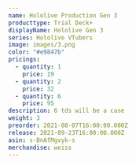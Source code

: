 ```yaml
---
name: Hololive Production Gen 3
producttype: Trial Deck+
displayName: Hololive Gen 3
series: Hololive VTubers
image: images/3.png
color: "#e9847b"
pricings:
  - quantity: 1
    price: 19
  - quantity: 2
    price: 32
  - quantity: 6
    price: 95
description: 6 tds will be a case
weight: 3
preorder: 2021-08-07T16:00:00.000Z
release: 2021-09-23T16:00:00.000Z
asin: s-BnAfMgvyk-s
merchandise: weiss
---
```

